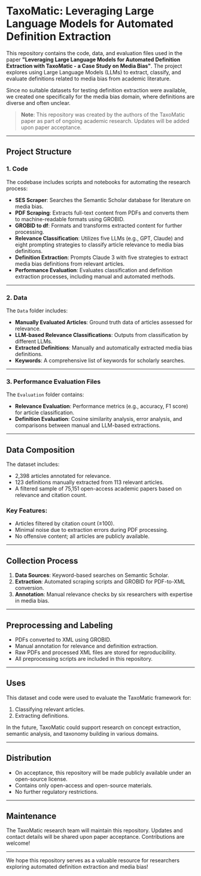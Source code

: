 # TaxoMatic: Leveraging Large Language Models for Automated Definition Extraction

This repository contains the code, data, and evaluation files used in the paper **"Leveraging Large Language Models for Automated Definition Extraction with TaxoMatic - a Case Study on Media Bias"**. The project explores using Large Language Models (LLMs) to extract, classify, and evaluate definitions related to media bias from academic literature. 

Since no suitable datasets for testing definition extraction were available, we created one specifically for the media bias domain, where definitions are diverse and often unclear.

> **Note**: This repository was created by the authors of the TaxoMatic paper as part of ongoing academic research. Updates will be added upon paper acceptance.

---

## Project Structure

### 1. Code

The codebase includes scripts and notebooks for automating the research process:

- **SES Scraper**: Searches the Semantic Scholar database for literature on media bias.
- **PDF Scraping**: Extracts full-text content from PDFs and converts them to machine-readable formats using GROBID.
- **GROBID to df**: Formats and transforms extracted content for further processing.
- **Relevance Classification**: Utilizes five LLMs (e.g., GPT, Claude) and eight prompting strategies to classify article relevance to media bias definitions.
- **Definition Extraction**: Prompts Claude 3 with five strategies to extract media bias definitions from relevant articles.
- **Performance Evaluation**: Evaluates classification and definition extraction processes, including manual and automated methods.

---

### 2. Data

The `Data` folder includes:

- **Manually Evaluated Articles**: Ground truth data of articles assessed for relevance.
- **LLM-based Relevance Classifications**: Outputs from classification by different LLMs.
- **Extracted Definitions**: Manually and automatically extracted media bias definitions.
- **Keywords**: A comprehensive list of keywords for scholarly searches.

---

### 3. Performance Evaluation Files

The `Evaluation` folder contains:

- **Relevance Evaluation**: Performance metrics (e.g., accuracy, F1 score) for article classification.
- **Definition Evaluation**: Cosine similarity analysis, error analysis, and comparisons between manual and LLM-based extractions.

---

## Data Composition

The dataset includes:

- 2,398 articles annotated for relevance.
- 123 definitions manually extracted from 113 relevant articles.
- A filtered sample of 75,151 open-access academic papers based on relevance and citation count.

### Key Features:

- Articles filtered by citation count (≥100).
- Minimal noise due to extraction errors during PDF processing.
- No offensive content; all articles are publicly available.

---

## Collection Process

1. **Data Sources**: Keyword-based searches on Semantic Scholar.
2. **Extraction**: Automated scraping scripts and GROBID for PDF-to-XML conversion.
3. **Annotation**: Manual relevance checks by six researchers with expertise in media bias.

---

## Preprocessing and Labeling

- PDFs converted to XML using GROBID.
- Manual annotation for relevance and definition extraction.
- Raw PDFs and processed XML files are stored for reproducibility.
- All preprocessing scripts are included in this repository.

---

## Uses

This dataset and code were used to evaluate the TaxoMatic framework for:

1. Classifying relevant articles.
2. Extracting definitions.

In the future, TaxoMatic could support research on concept extraction, semantic analysis, and taxonomy building in various domains.

---

## Distribution

- On acceptance, this repository will be made publicly available under an open-source license.
- Contains only open-access and open-source materials.
- No further regulatory restrictions.

---

## Maintenance

The TaxoMatic research team will maintain this repository. Updates and contact details will be shared upon paper acceptance. Contributions are welcome!

---

We hope this repository serves as a valuable resource for researchers exploring automated definition extraction and media bias!
